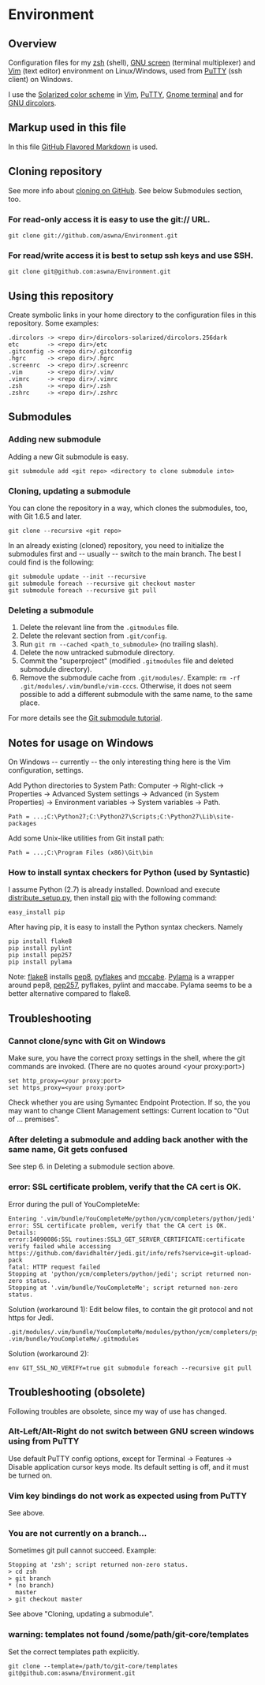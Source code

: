 # Environment #
## Overview ##
Configuration files for my [zsh][1] (shell), [GNU screen][2] (terminal multiplexer) and
[Vim][3] (text editor) environment on Linux/Windows, used from [PuTTY][4] (ssh client) on Windows.

I use the [Solarized color scheme][5] in [Vim][6], [PuTTY][7], [Gnome terminal][8] and for [GNU dircolors][20].

## Markup used in this file ##
In this file [GitHub Flavored Markdown][9] is used.

## Cloning repository ##
See more info about [cloning on GitHub][10]. See below Submodules section, too.

### For read-only access it is easy to use the git:// URL. ###
    git clone git://github.com/aswna/Environment.git

### For read/write access it is best to setup ssh keys and use SSH. ###
    git clone git@github.com:aswna/Environment.git

## Using this repository ##
Create symbolic links in your home directory to the configuration files in this repository.
Some examples:

    .dircolors -> <repo dir>/dircolors-solarized/dircolors.256dark
    etc        -> <repo dir>/etc
    .gitconfig -> <repo dir>/.gitconfig
    .hgrc      -> <repo dir>/.hgrc
    .screenrc  -> <repo dir>/.screenrc
    .vim       -> <repo dir>/.vim/
    .vimrc     -> <repo dir>/.vimrc
    .zsh       -> <repo dir>/.zsh
    .zshrc     -> <repo dir>/.zshrc


## Submodules ##
### Adding new submodule ###
Adding a new Git submodule is easy.

    git submodule add <git repo> <directory to clone submodule into>

### Cloning, updating a submodule ###
You can clone the repository in a way, which clones the submodules, too, with Git 1.6.5 and later.

    git clone --recursive <git repo>

In an already existing (cloned) repository, you need to initialize the submodules first and -- usually -- switch to the main branch. The best I could find is the following:

    git submodule update --init --recursive
    git submodule foreach --recursive git checkout master
    git submodule foreach --recursive git pull

### Deleting a submodule ###
1. Delete the relevant line from the <code>.gitmodules</code> file.
2. Delete the relevant section from <code>.git/config</code>.
3. Run <code>git rm --cached &lt;path_to_submodule&gt;</code> (no trailing slash).
4. Delete the now untracked submodule directory.
5. Commit the "superproject" (modified <code>.gitmodules</code> file and deleted submodule directory).
6. Remove the submodule cache from <code>.git/modules/</code>. Example:
   <code>rm -rf .git/modules/.vim/bundle/vim-cccs</code>. Otherwise, it does not seem possible to add a
   different submodule with the same name, to the same place.

For more details see the [Git submodule tutorial][11].

## Notes for usage on Windows ##
On Windows -- currently -- the only interesting thing here is the Vim configuration, settings.

Add Python directories to System Path: Computer -> Right-click -> Properties -> Advanced System
settings -> Advanced (in System Properties) -> Environment variables -> System variables -> Path.

    Path = ...;C:\Python27;C:\Python27\Scripts;C:\Python27\Lib\site-packages

Add some Unix-like utilities from Git install path:

    Path = ...;C:\Program Files (x86)\Git\bin

### How to install syntax checkers for Python (used by Syntastic) ###
I assume Python (2.7) is already installed. Download and execute [distribute_setup.py][12],
then install [pip][13] with the following command:

    easy_install pip

After having pip, it is easy to install the Python syntax checkers. Namely

    pip install flake8
    pip install pylint
    pip install pep257
    pip install pylama

Note: [flake8][14] installs [pep8][15], [pyflakes][16] and [mccabe][17]. [Pylama][18] is a wrapper
around pep8, [pep257][19], pyflakes, pylint and maccabe. Pylama seems to be a better alternative
compared to flake8.

## Troubleshooting ##
### Cannot clone/sync with Git on Windows ###
Make sure, you have the correct proxy settings in the shell, where the git commands are invoked.
(There are no quotes around &lt;your proxy:port&gt;)

    set http_proxy=<your proxy:port>
    set https_proxy=<your proxy:port>

Check whether you are using Symantec Endpoint Protection. If so, the you may want to change
Client Management settings: Current location to "Out of ... premises".

### After deleting a submodule and adding back another with the same name, Git gets confused ###
See step 6. in Deleting a submodule section above.

### error: SSL certificate problem, verify that the CA cert is OK. ###
Error during the pull of YouCompleteMe:

    Entering '.vim/bundle/YouCompleteMe/python/ycm/completers/python/jedi'
    error: SSL certificate problem, verify that the CA cert is OK. Details:
    error:14090086:SSL routines:SSL3_GET_SERVER_CERTIFICATE:certificate verify failed while accessing https://github.com/davidhalter/jedi.git/info/refs?service=git-upload-pack
    fatal: HTTP request failed
    Stopping at 'python/ycm/completers/python/jedi'; script returned non-zero status.
    Stopping at '.vim/bundle/YouCompleteMe'; script returned non-zero status.

Solution (workaround 1): Edit below files, to contain the git protocol and not https for Jedi.

    .git/modules/.vim/bundle/YouCompleteMe/modules/python/ycm/completers/python/jedi/config
    .vim/bundle/YouCompleteMe/.gitmodules

Solution (workaround 2):

    env GIT_SSL_NO_VERIFY=true git submodule foreach --recursive git pull

## Troubleshooting (obsolete) ##
Following troubles are obsolete, since my way of use has changed.

### Alt-Left/Alt-Right do not switch between GNU screen windows using from PuTTY ###
Use default PuTTY config options, except for Terminal -> Features -> Disable application cursor keys mode.
Its default setting is off, and it must be turned on.

### Vim key bindings do not work as expected using from PuTTY ###
See above.

### You are not currently on a branch... ###
Sometimes git pull cannot succeed. Example:

    Stopping at 'zsh'; script returned non-zero status.
    > cd zsh
    > git branch
    * (no branch)
      master
    > git checkout master
See above "Cloning, updating a submodule".

### warning: templates not found /some/path/git-core/templates ###
Set the correct templates path explicitly.

    git clone --template=/path/to/git-core/templates git@github.com:aswna/Environment.git

[1]: http://www.zsh.org/ "zsh"
[2]: http://www.gnu.org/software/screen/ "GNU screen"
[3]: http://www.vim.org/ "Vim"
[4]: http://www.chiark.greenend.org.uk/~sgtatham/putty/ "PuTTY"
[5]: http://ethanschoonover.com/solarized "Solarized"
[6]: https://github.com/altercation/vim-colors-solarized "Vim colors solarized"
[7]: https://github.com/brantb/solarized/tree/master/putty-colors-solarized "PuTTY colors solarized"
[8]: https://github.com/sigurdga/gnome-terminal-colors-solarized "Gnome terminal colors solarized"
[9]: http://github.github.com/github-flavored-markdown/ "GFM"
[10]: https://help.github.com/articles/which-remote-url-should-i-use "Which remote URL should I use?"
[11]: https://git.wiki.kernel.org/index.php/GitSubmoduleTutorial "Git submodule tutorial"
[12]: http://python-distribute.org/distribute_setup.py "distribute_setup.py"
[13]: https://pypi.python.org/pypi/pip "pip"
[14]: https://pypi.python.org/pypi/flake8 "flake8"
[15]: https://pypi.python.org/pypi/pep8 "pep8"
[16]: https://pypi.python.org/pypi/pyflakes "pyflakes"
[17]: https://pypi.python.org/pypi/mccabe "mccabe"
[18]: https://pypi.python.org/pypi/pylama "pylama"
[19]: https://pypi.python.org/pypi/pep257 "pep257"
[20]: https://github.com/seebi/dircolors-solarized "dircolors-solarized"
